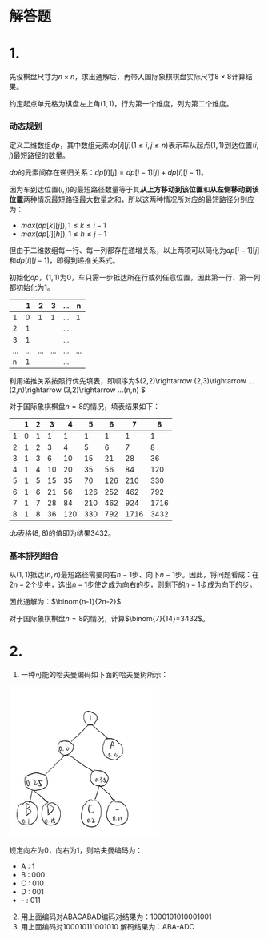# 解答题

# 1.

先设棋盘尺寸为$n\times n$，求出通解后，再带入国际象棋棋盘实际尺寸$8\times 8$计算结果。

约定起点单元格为棋盘左上角$(1,1)$，行为第一个维度，列为第二个维度。

### 动态规划

定义二维数组$dp$，其中数组元素$dp[i][j](1≤i,j≤n)$表示车从起点$(1,1)$到达位置$(i,j)$最短路径的数量。

$dp$的元素间存在递归关系：$dp[i][j] = dp[i-1][j] + dp[i][j-1]$。

因为车到达位置$(i,j)$的最短路径数量等于其**从上方移动到该位置**和**从左侧移动到该位置**两种情况最短路径最大数量之和，所以这两种情况所对应的最短路径分别应为：

- $max(dp[k][j]),1≤k≤i-1$
- $max(dp[i][h]),1≤h≤j-1$

但由于二维数组每一行、每一列都存在递增关系，以上两项可以简化为$dp[i-1][j]$和$dp[i][j-1]$，即得到递推关系式。

初始化$dp$，$(1,1)$为0，车只需一步抵达所在行或列任意位置，因此第一行、第一列都初始化为1。

|      | 1    | 2    | 3    | ...  | n    |
| ---- | ---- | ---- | ---- | ---- | ---- |
| 1    | 0    | 1    | 1    | ...  | 1    |
| 2    | 1    |      |      | ...  |      |
| 3    | 1    |      |      | ...  |      |
| ...  | ...  | ...  | ...  | ...  | ...  |
| n    | 1    |      |      | ...  |      |

利用递推关系按照行优先填表，即顺序为$(2,2)\rightarrow (2,3)\rightarrow ... (2,n)\rightarrow (3,2)\rightarrow ...(n,n) $

对于国际象棋棋盘$n=8$的情况，填表结果如下：

|      | 1    | 2    | 3    | 4    | 5    | 6    | 7    | 8    |
| ---- | ---- | ---- | ---- | ---- | ---- | ---- | ---- | ---- |
| 1    | 0    | 1    | 1    | 1    | 1    | 1    | 1    | 1    |
| 2    | 1    | 2    | 3    | 4    | 5    | 6    | 7    | 8    |
| 3    | 1    | 3    | 6    | 10   | 15   | 21   | 28   | 36   |
| 4    | 1    | 4    | 10   | 20   | 35   | 56   | 84   | 120  |
| 5    | 1    | 5    | 15   | 35   | 70   | 126  | 210  | 330  |
| 6    | 1    | 6    | 21   | 56   | 126  | 252  | 462  | 792  |
| 7    | 1    | 7    | 28   | 84   | 210  | 462  | 924  | 1716 |
| 8    | 1    | 8    | 36   | 120  | 330  | 792  | 1716 | 3432 |

$dp$表格$(8,8)$的值即为结果3432。



### 基本排列组合

从$(1,1)$抵达$(n,n)$最短路径需要向右$n-1$步、向下$n-1$步。因此，将问题看成：在$2n-2$个步中，选出$n-1$步使之成为向右的步，则剩下的$n-1$步成为向下的步。

因此通解为：$\binom{n-1}{2n-2}$

对于国际象棋棋盘$n=8$的情况，计算$\binom{7}{14}=3432$。



# 2.

1. 一种可能的哈夫曼编码如下面的哈夫曼树所示：

<img src="img/2.png" alt="Image" width="300" height="300">



规定向左为0，向右为1，则哈夫曼编码为：

- A : 1
- B : 000
- C : 010
- D : 001
- \-   : 011



2. 用上面编码对ABACABAD编码对结果为：1000101010001001
3. 用上面编码对100010111001010 解码结果为：ABA-ADC
